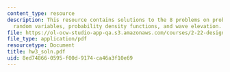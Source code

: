 ```yaml
---
content_type: resource
description: This resource contains solutions to the 8 problems on probability review,
  random variables, probability density functions, and wave elevation.
file: https://ol-ocw-studio-app-qa.s3.amazonaws.com/courses/2-22-design-principles-for-ocean-vehicles-13-42-spring-2005/8ed748660595f00d9174ca46a3f10e69_hw3_soln.pdf
file_type: application/pdf
resourcetype: Document
title: hw3_soln.pdf
uid: 8ed74866-0595-f00d-9174-ca46a3f10e69
---
```

